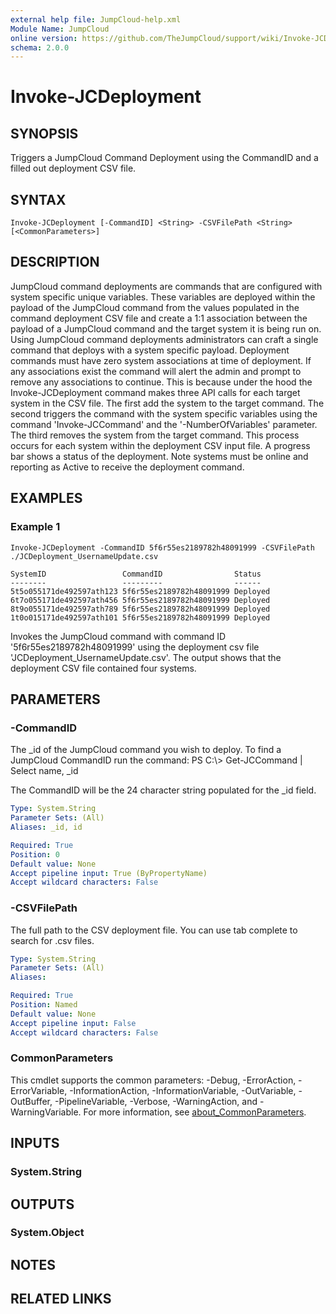 ```yaml
---
external help file: JumpCloud-help.xml
Module Name: JumpCloud
online version: https://github.com/TheJumpCloud/support/wiki/Invoke-JCDeployment
schema: 2.0.0
---
```


# Invoke-JCDeployment

## SYNOPSIS
Triggers a JumpCloud Command Deployment using the CommandID and a filled out deployment CSV file.

## SYNTAX

```
Invoke-JCDeployment [-CommandID] <String> -CSVFilePath <String> [<CommonParameters>]
```

## DESCRIPTION
JumpCloud command deployments are commands that are configured with system specific unique variables.
These variables are deployed within the payload of the JumpCloud command from the values populated in the command deployment CSV file and create a 1:1 association between the payload of a JumpCloud command and the target system it is being run on.
Using JumpCloud command deployments administrators can craft a single command that deploys with a system specific payload.
Deployment commands must have zero system associations at time of deployment.
If any associations exist the command will alert the admin and prompt to remove any associations to continue.
This is because under the hood the Invoke-JCDeployment command makes three API calls for each target system in the CSV file.
The first add the system to the target command.
The second triggers the command with the system specific variables using the command 'Invoke-JCCommand' and the '-NumberOfVariables' parameter.
The third removes the system from the target command.
This process occurs for each system within the deployment CSV input file.
A progress bar shows a status of the deployment.
Note systems must be online and reporting as Active to receive the deployment command.

## EXAMPLES

### Example 1
```
Invoke-JCDeployment -CommandID 5f6r55es2189782h48091999 -CSVFilePath ./JCDeployment_UsernameUpdate.csv

SystemID                 CommandID                Status
--------                 ---------                ------
5t5o055171de492597ath123 5f6r55es2189782h48091999 Deployed
6t7o055171de492597ath456 5f6r55es2189782h48091999 Deployed
8t9o055171de492597ath789 5f6r55es2189782h48091999 Deployed
1t0o015171de492597ath101 5f6r55es2189782h48091999 Deployed
```

Invokes the JumpCloud command with command ID '5f6r55es2189782h48091999' using the deployment csv file 'JCDeployment_UsernameUpdate.csv'.
The output shows that the deployment CSV file contained four systems.

## PARAMETERS

### -CommandID
The _id of the JumpCloud command you wish to deploy.
To find a JumpCloud CommandID run the command: PS C:\\\> Get-JCCommand | Select name, _id

The CommandID will be the 24 character string populated for the _id field.

```yaml
Type: System.String
Parameter Sets: (All)
Aliases: _id, id

Required: True
Position: 0
Default value: None
Accept pipeline input: True (ByPropertyName)
Accept wildcard characters: False
```

### -CSVFilePath
The full path to the CSV deployment file.
You can use tab complete to search for .csv files.

```yaml
Type: System.String
Parameter Sets: (All)
Aliases:

Required: True
Position: Named
Default value: None
Accept pipeline input: False
Accept wildcard characters: False
```

### CommonParameters
This cmdlet supports the common parameters: -Debug, -ErrorAction, -ErrorVariable, -InformationAction, -InformationVariable, -OutVariable, -OutBuffer, -PipelineVariable, -Verbose, -WarningAction, and -WarningVariable. For more information, see [about_CommonParameters](http://go.microsoft.com/fwlink/?LinkID=113216).

## INPUTS

### System.String
## OUTPUTS

### System.Object
## NOTES

## RELATED LINKS
